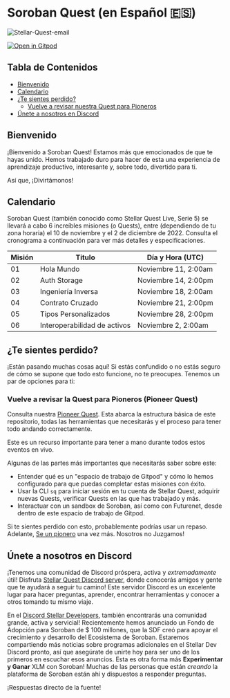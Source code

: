 # Soroban Quest (en Español 🇪🇸) <!-- omit in toc -->

![Stellar-Quest-email](https://user-images.githubusercontent.com/4383610/200077219-de8e1f20-9878-4705-bec6-ced9a3904694.jpg)

[![Open in Gitpod](https://gitpod.io/button/open-in-gitpod.svg)][gitpod]

## Tabla de Contenidos <!-- omit in toc -->

- [Bienvenido](#bienvenido)
- [Calendario](#calendario)
- [¿Te sientes perdido?](#te-sientes-perdido)
  - [Vuelve a revisar nuestra Quest para Pioneros](#vuelve-a-revisar-la-mejor-quest)
- [Únete a nosotros en Discord](#únete-a-nosotros-en-discord)

## Bienvenido

¡Bienvenido a Soroban Quest! Estamos más que emocionados de que te hayas unido. Hemos trabajado duro para hacer de esta una experiencia de aprendizaje productivo, interesante y, sobre todo, divertido para ti.

Así que, ¡Divirtámonos!

## Calendario

Soroban Quest (también conocido como Stellar Quest Live, Serie 5) se llevará a cabo 6 increíbles misiones (o Quests), entre (dependiendo de tu zona horaria) el 10 de noviembre y el 2 de diciembre de 2022.
Consulta el cronograma a continuación para ver más detalles y especificaciones.


| Misión | Titulo                       |  Día y Hora    (UTC) |
| ------ | ---------------------------  | -------------------- |
| 01     | Hola Mundo                   | Noviembre 11, 2:00am |
| 02     | Auth Storage                 | Noviembre 14, 2:00pm |
| 03     | Ingeniería Inversa           | Noviembre 18, 2:00am |
| 04     | Contrato Cruzado             | Noviembre 21, 2:00pm |
| 05     | Tipos Personalizados         | Noviembre 28, 2:00pm |
| 06     | Interoperabilidad de activos | Noviembre 2, 2:00am  |

## ¿Te sientes perdido?

¡Están pasando muchas cosas aquí! Si estás confundido o no estás seguro de cómo se supone que todo esto funcione, no te preocupes. Tenemos un par de opciones para ti:

### Vuelve a revisar la Quest para Pioneros (Pioneer Quest)

Consulta nuestra [Pioneer Quest](https://github.com/tyvdh/soroban-quest--pioneer). Esta abarca la estructura básica de este repositorio, todas las herramientas que necesitarás y el proceso para tener todo andando correctamente.

Este es un recurso importante para tener a mano durante todos estos eventos en vivo.

Algunas de las partes más importantes que necesitarás saber sobre este:

- Entender qué es un "espacio de trabajo de Gitpod" y cómo lo hemos configurado para que puedas completar estas misiones con éxito.
- Usar la CLI `sq` para iniciar sesión en tu cuenta de Stellar Quest, adquirir nuevas Quests, verificar Quests en las que has trabajado y más.
- Interactuar con un sandbox de Soroban, así como con Futurenet, desde dentro de este espacio de trabajo de Gitpod.

Si te sientes perdido con esto, probablemente podrías usar un repaso. Adelante, [Se un pionero][pioneer] una vez más. Nosotros no Juzgamos!

## Únete a nosotros en Discord

¡Tenemos una comunidad de Discord próspera, activa y *extremadamente* útil! Disfruta [Stellar Quest Discord server][discord], donde conocerás amigos y gente que te ayudará a seguir tu camino! Este servidor Discord es un excelente lugar para hacer preguntas, aprender, encontrar herramientas y conocer a otros tomando tu mismo viaje.

En el [Discord Stellar Developers][dev-discord], también encontrarás una
comunidad grande, activa y servicial! Recientemente hemos anunciado un Fondo de Adopción para Soroban de $ 100 millones, que la SDF creó para apoyar el crecimiento y desarrollo del Ecosistema de Soroban. Estaremos compartiendo más noticias sobre programas adicionales en el Stellar Dev Discord pronto, así que asegúrate de unirte hoy para ser uno de los primeros en escuchar esos anuncios. Esta es otra forma más **Experimentar y Ganar** XLM con Soroban! Muchas de las personas que están *creando*
la plataforma de Soroban están ahí y dispuestos a responder preguntas.

¡Respuestas directo de la fuente!

[gitpod]: https://gitpod.io/#ENV=prod/https://github.com/tyvdh/soroban-quest
[pioneer]: https://github.com/tyvdh/soroban-quest--pioneer
[discord]: https://discord.gg/8FhvuKb
[dev-discord]: https://discord.gg/stellardev

